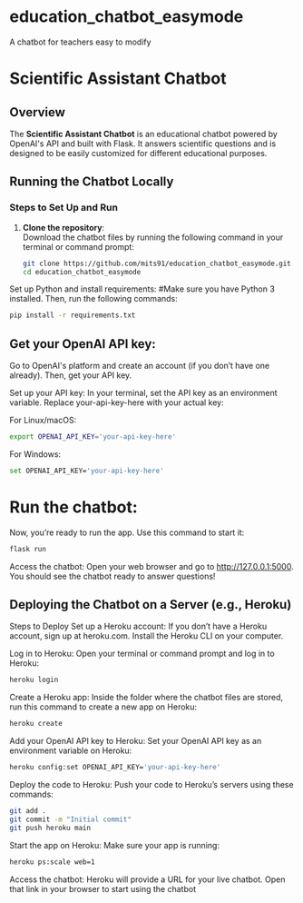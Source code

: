 # education_chatbot_easymode
A chatbot for teachers easy to modify
# Scientific Assistant Chatbot

## Overview
The **Scientific Assistant Chatbot** is an educational chatbot powered by OpenAI's API and built with Flask. It answers scientific questions and is designed to be easily customized for different educational purposes.

## Running the Chatbot Locally

### Steps to Set Up and Run
1. **Clone the repository**:  
   Download the chatbot files by running the following command in your terminal or command prompt:
   ```bash
   git clone https://github.com/mits91/education_chatbot_easymode.git
   cd education_chatbot_easymode
Set up Python and install requirements:
#Make sure you have Python 3 installed. Then, run the following commands:
 ```bash
pip install -r requirements.txt
```

## Get your OpenAI API key:
Go to OpenAI's platform and create an account (if you don’t have one already). Then, get your API key.

Set up your API key:
In your terminal, set the API key as an environment variable. Replace your-api-key-here with your actual key:

For Linux/macOS:
```bash
export OPENAI_API_KEY='your-api-key-here'
```

For Windows:
```bash
set OPENAI_API_KEY='your-api-key-here'
```

# Run the chatbot:
Now, you’re ready to run the app. Use this command to start it:
```bash
flask run
```
Access the chatbot:
Open your web browser and go to http://127.0.0.1:5000. You should see the chatbot ready to answer questions!


## Deploying the Chatbot on a Server (e.g., Heroku)
Steps to Deploy
Set up a Heroku account:
If you don’t have a Heroku account, sign up at heroku.com. Install the Heroku CLI on your computer.

Log in to Heroku:
Open your terminal or command prompt and log in to Heroku:
```bash
heroku login
```

Create a Heroku app:
Inside the folder where the chatbot files are stored, run this command to create a new app on Heroku:
```bash
heroku create
```

Add your OpenAI API key to Heroku:
Set your OpenAI API key as an environment variable on Heroku:
```bash
heroku config:set OPENAI_API_KEY='your-api-key-here'
```

Deploy the code to Heroku:
Push your code to Heroku’s servers using these commands:
```bash
git add .
git commit -m "Initial commit"
git push heroku main
```

Start the app on Heroku:
Make sure your app is running:
```bash
heroku ps:scale web=1
```
Access the chatbot:
Heroku will provide a URL for your live chatbot. Open that link in your browser to start using the chatbot




